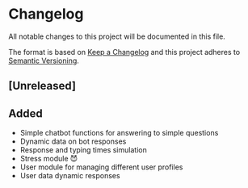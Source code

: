 # Changelog
All notable changes to this project will be documented in this file.

The format is based on [Keep a Changelog](http://keepachangelog.com/en/1.0.0/)
and this project adheres to [Semantic Versioning](http://semver.org/spec/v2.0.0.html).

## [Unreleased]
## Added
- Simple chatbot functions for answering to simple questions
- Dynamic data on bot responses
- Response and typing times simulation
- Stress module 😈
- User module for managing different user profiles
- User data dynamic responses